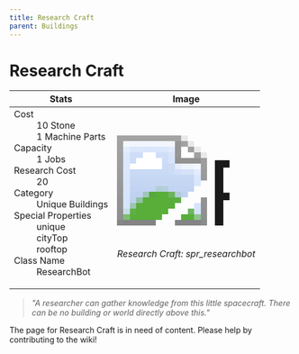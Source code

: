 ```yaml
---
title: Research Craft
parent: Buildings
---
```

# Research Craft

[//]: # (Pre-generated content)
<table><thead><tr><th>Stats</th><th>Image</th></tr></thead><tbody><tr><td><dl><dt>Cost</dt><dd>10 Stone<br>1 Machine Parts</dd><dt>Capacity</dt><dd>1 Jobs</dd><dt>Research Cost</dt><dd>20</dd><dt>Category</dt><dd>Unique Buildings</dd><dt>Special Properties</dt><dd>unique<br>cityTop<br>rooftop</dd><dt>Class Name</dt><dd>ResearchBot</dd></dl></td><td><style>.building-image {width: 200px;height: 200px;overflow: hidden;position: relative;}.building-image img {image-rendering: pixelated;object-fit: none;transform: scale(10);transform-origin: left top;position: absolute;left: 0;top: 0;}</style><div class="building-image"><img style="object-position: -598px -1003px;" src="https://tfe2-wiki.github.io/assets/sprites.png" alt="Research Craft Back"><img style="object-position: -620px -1003px;" src="https://tfe2-wiki.github.io/assets/sprites.png" alt="Research Craft"></div><i>Research Craft: spr_researchbot</i></td></tr></tbody></table><blockquote><i>"A researcher can gather knowledge from this little spacecraft. There can be no building or world directly above this."</i></blockquote>

The page for Research Craft is in need of content. Please help by contributing to the wiki!
